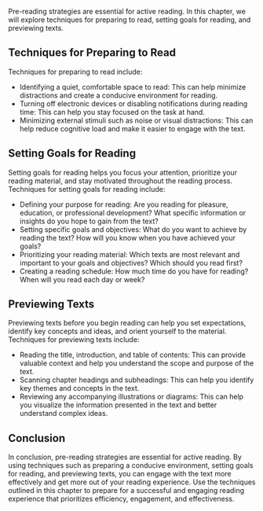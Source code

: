 
Pre-reading strategies are essential for active reading. In this chapter, we will explore techniques for preparing to read, setting goals for reading, and previewing texts.

Techniques for Preparing to Read
--------------------------------

Techniques for preparing to read include:

* Identifying a quiet, comfortable space to read: This can help minimize distractions and create a conducive environment for reading.
* Turning off electronic devices or disabling notifications during reading time: This can help you stay focused on the task at hand.
* Minimizing external stimuli such as noise or visual distractions: This can help reduce cognitive load and make it easier to engage with the text.

Setting Goals for Reading
-------------------------

Setting goals for reading helps you focus your attention, prioritize your reading material, and stay motivated throughout the reading process. Techniques for setting goals for reading include:

* Defining your purpose for reading: Are you reading for pleasure, education, or professional development? What specific information or insights do you hope to gain from the text?
* Setting specific goals and objectives: What do you want to achieve by reading the text? How will you know when you have achieved your goals?
* Prioritizing your reading material: Which texts are most relevant and important to your goals and objectives? Which should you read first?
* Creating a reading schedule: How much time do you have for reading? When will you read each day or week?

Previewing Texts
----------------

Previewing texts before you begin reading can help you set expectations, identify key concepts and ideas, and orient yourself to the material. Techniques for previewing texts include:

* Reading the title, introduction, and table of contents: This can provide valuable context and help you understand the scope and purpose of the text.
* Scanning chapter headings and subheadings: This can help you identify key themes and concepts in the text.
* Reviewing any accompanying illustrations or diagrams: This can help you visualize the information presented in the text and better understand complex ideas.

Conclusion
----------

In conclusion, pre-reading strategies are essential for active reading. By using techniques such as preparing a conducive environment, setting goals for reading, and previewing texts, you can engage with the text more effectively and get more out of your reading experience. Use the techniques outlined in this chapter to prepare for a successful and engaging reading experience that prioritizes efficiency, engagement, and effectiveness.
